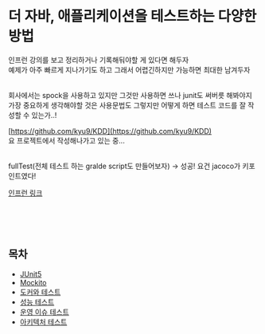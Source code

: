 # 더 자바, 애플리케이션을 테스트하는 다양한 방법
인프런 강의를 보고 정리하거나 기록해둬야할 게 있다면 해두자<br>
예제가 아주 빠르게 지나가기도 하고 그래서 어렵긴하지만 가능하면 최대한 남겨두자
<br><br>

회사에서는 spock을 사용하고 있지만 그것만 사용하면 쓰나 junit도 써버릇 해봐야지 <br>
가장 중요하게 생각해야할 것은 사용문법도 그렇지만 어떻게 하면 테스트 코드를 잘 작성할 수 있는가..! <br>

[https://github.com/kyu9/KDD](https://github.com/kyu9/KDD) <br>
요 프로젝트에서 작성해나가고 있는 중... <br>
<br>


fullTest(전체 테스트 하는 gralde script도 만들어보자) -> 성공! 요건 jacoco가 키포인트였다!

[인프런 링크](https://www.inflearn.com/course/the-java-application-test/dashboard)
<br><br><br><br><br>

## 목차
- [JUnit5](JUnit5.md)
- [Mockito](Mockito.md)
- [도커와 테스트](TestContainer.md)
- [성능 테스트](ApplicationTest.md)
- [운영 이슈 테스트](ApplicationTest.md)
- [아키텍처 테스트](ApplicationTest.md)

<br><br><br><br><br><br><br><br><br><br>